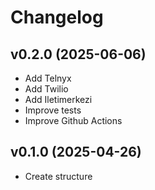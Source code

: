 # Changelog

## v0.2.0 (2025-06-06)

- Add Telnyx
- Add Twilio
- Add Iletimerkezi
- Improve tests 
- Improve Github Actions

## v0.1.0 (2025-04-26)

- Create structure